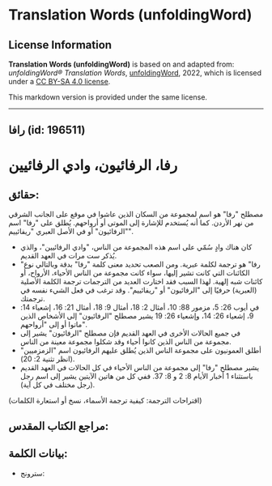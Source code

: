 # Translation Words (unfoldingWord)

## License Information

**Translation Words (unfoldingWord)** is based on and adapted from: _unfoldingWord® Translation Words_, [unfoldingWord](https://unfoldingword.org/utw), 2022, which is licensed under a [CC BY-SA 4.0 license](https://creativecommons.org/licenses/by-sa/4.0/legalcode.en).

This markdown version is provided under the same license.



--------------------------------

## رافا (id: 196511)

رفا، الرفائيون، وادي الرفائيين
==============================

حقائق:
------

مصطلح "رفا" هو اسم لمجموعة من السكان الذين عاشوا في موقع على الجانب الشرقي من نهر الأردن. كما أنه يُستخدم للإشارة إلى الموتى أو أرواحهم. يُطلق على "رفا" اسم "الرفائيون" أو في الأصل العبري "ريفائييم".

* كان هناك وادٍ سُمّي على اسم هذه المجموعة من الناس، "وادي الرفائيين"، والذي يُذكر ست مرات في العهد القديم.
* "رفا" هو ترجمة لكلمة عبرية. ومن الصعب تحديد معنى كلمة "رفا" بدقة وبالتالي نوع الكائنات التي كانت تشير إليها، سواء كانت مجموعة من الناس الأحياء، الأرواح، أو كائنات شبه إلهية. لهذا السبب فقد اختارت العديد من الترجمات ترجمة الكلمة الأصلية (العبرية) حرفيًا إلى "الرفائيون" أو "ريفائييم". وقد ترغب في فعل الشيء نفسه في ترجمتك.
* في أيوب 26: 5، مزمور 88: 10، أمثال 2: 18، أمثال 9: 18، أمثال 21: 16، إشعياء 14: 9، إشعياء 26: 14، وإشعياء 26: 19 يشير مصطلح "الرفائيون" إلى الأشخاص الذين ماتوا أو إلى "أرواحهم".
* في جميع الحالات الأخرى في العهد القديم فإن مصطلح "الرفائيون" يشير إلى مجموعة من الناس الذين كانوا أحياء وقد شكلوا مجموعة معينة من الناس.
* أطلق العمونيون على مجموعة الناس الذين يُطلق عليهم الرفائيون اسم "الزمزميين" (انظر تثنية 2: 20\).
* يشير مصطلح "رفا" إلى مجموعة من الناس الأحياء في كل الحالات في العهد القديم باستثناء 1 أخبار الأيام 8: 2 و 8: 37\. ففي كل من هاتين الآيتين يشير إلى اسم رجل (رجل مختلف في كل آية).

(اقتراحات الترجمة: كيفية ترجمة الأسماء، نسخ أو استعارة الكلمات)

مراجع الكتاب المقدس:
--------------------

بيانات الكلمة:
--------------

* سترونج:


